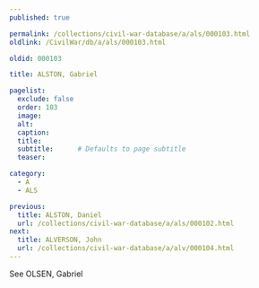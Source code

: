 ```yaml
---
published: true

permalink: /collections/civil-war-database/a/als/000103.html
oldlink: /CivilWar/db/a/als/000103.html

oldid: 000103

title: ALSTON, Gabriel

pagelist:
  exclude: false
  order: 103
  image: 
  alt:
  caption:
  title:
  subtitle:      # Defaults to page subtitle
  teaser:

category: 
  - A 
  - ALS

previous:
  title: ALSTON, Daniel
  url: /collections/civil-war-database/a/als/000102.html  
next:
  title: ALVERSON, John
  url: /collections/civil-war-database/a/alv/000104.html   
---
```

See OLSEN, Gabriel